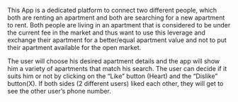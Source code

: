 This App is a dedicated platform to connect two different people, which both are renting an apartment and both are searching for a new apartment to rent. Both people are living in an apartment that is considered to be under the current fee in the market and thus want to use this leverage and exchange their apartment for a better/equal apartment value and not to put their apartment available for the open market.

The user will choose his desired apartment details and the app will show him a variety of apartments that match his search.
The user can decide if it suits him or not by clicking on the “Like” button (Heart) and the “Dislike” button(X). If both sides (2 different users) liked each other, they will get to see the other user’s phone number.